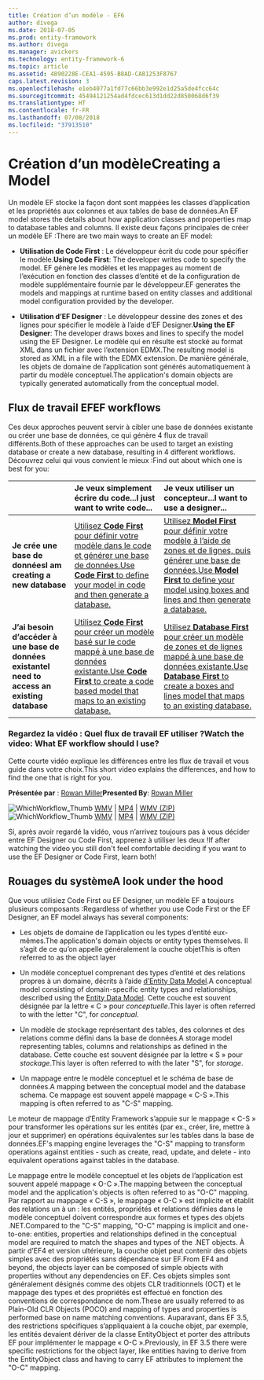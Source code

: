 ```yaml
---
title: Création d’un modèle - EF6
author: divega
ms.date: 2018-07-05
ms.prod: entity-framework
ms.author: divega
ms.manager: avickers
ms.technology: entity-framework-6
ms.topic: article
ms.assetid: 4890228E-CEA1-4595-B8AD-CA81253F8767
caps.latest.revision: 3
ms.openlocfilehash: e1eb4077a1fd77c66bb3e992e1d25a5de4fcc64c
ms.sourcegitcommit: 45494121254ad4fdcec613d1dd22d850068d6f39
ms.translationtype: HT
ms.contentlocale: fr-FR
ms.lasthandoff: 07/08/2018
ms.locfileid: "37913510"
---
```

# <a name="creating-a-model"></a><span data-ttu-id="b7331-102">Création d’un modèle</span><span class="sxs-lookup"><span data-stu-id="b7331-102">Creating a Model</span></span>

<span data-ttu-id="b7331-103">Un modèle EF stocke la façon dont sont mappées les classes d’application et les propriétés aux colonnes et aux tables de base de données.</span><span class="sxs-lookup"><span data-stu-id="b7331-103">An EF model stores the details about how application classes and properties map to database tables and columns.</span></span> <span data-ttu-id="b7331-104">Il existe deux façons principales de créer un modèle EF :</span><span class="sxs-lookup"><span data-stu-id="b7331-104">There are two main ways to create an EF model:</span></span>

- <span data-ttu-id="b7331-105">**Utilisation de Code First** : Le développeur écrit du code pour spécifier le modèle.</span><span class="sxs-lookup"><span data-stu-id="b7331-105">**Using Code First**: The developer writes code to specify the model.</span></span> <span data-ttu-id="b7331-106">EF génère les modèles et les mappages au moment de l’exécution en fonction des classes d’entité et de la configuration de modèle supplémentaire fournie par le développeur.</span><span class="sxs-lookup"><span data-stu-id="b7331-106">EF generates the models and mappings at runtime based on entity classes and additional model configuration provided by the developer.</span></span>

- <span data-ttu-id="b7331-107">**Utilisation d’EF Designer** : Le développeur dessine des zones et des lignes pour spécifier le modèle à l’aide d’EF Designer.</span><span class="sxs-lookup"><span data-stu-id="b7331-107">**Using the EF Designer**: The developer draws boxes and lines to specify the model using the EF Designer.</span></span> <span data-ttu-id="b7331-108">Le modèle qui en résulte est stocké au format XML dans un fichier avec l’extension EDMX.</span><span class="sxs-lookup"><span data-stu-id="b7331-108">The resulting model is stored as XML in a file with the EDMX extension.</span></span> <span data-ttu-id="b7331-109">De manière générale, les objets de domaine de l’application sont générés automatiquement à partir du modèle conceptuel.</span><span class="sxs-lookup"><span data-stu-id="b7331-109">The application's domain objects are typically generated automatically from the conceptual model.</span></span>

## <a name="ef-workflows"></a><span data-ttu-id="b7331-110">Flux de travail EF</span><span class="sxs-lookup"><span data-stu-id="b7331-110">EF workflows</span></span>

<span data-ttu-id="b7331-111">Ces deux approches peuvent servir à cibler une base de données existante ou créer une base de données, ce qui génère 4 flux de travail différents.</span><span class="sxs-lookup"><span data-stu-id="b7331-111">Both of these approaches can be used to target an existing database or create a new database, resulting in 4 different workflows.</span></span>
<span data-ttu-id="b7331-112">Découvrez celui qui vous convient le mieux :</span><span class="sxs-lookup"><span data-stu-id="b7331-112">Find out about which one is best for you:</span></span>  

|                                           | <span data-ttu-id="b7331-113">Je veux simplement écrire du code...</span><span class="sxs-lookup"><span data-stu-id="b7331-113">I just want to write code...</span></span>                                                                                                                   | <span data-ttu-id="b7331-114">Je veux utiliser un concepteur...</span><span class="sxs-lookup"><span data-stu-id="b7331-114">I want to use a designer...</span></span>                                                                                                                        |
|:------------------------------------------|:-----------------------------------------------------------------------------------------------------------------------------------------------|:---------------------------------------------------------------------------------------------------------------------------------------------------|
| <span data-ttu-id="b7331-115">**Je crée une base de données**</span><span class="sxs-lookup"><span data-stu-id="b7331-115">**I am creating a new database**</span></span>          | [<span data-ttu-id="b7331-116">Utilisez **Code First** pour définir votre modèle dans le code et générer une base de données.</span><span class="sxs-lookup"><span data-stu-id="b7331-116">Use **Code First** to define your model in code and then generate a database.</span></span>](~/ef6/modeling/code-first/workflows/new-database.md)           | [<span data-ttu-id="b7331-117">Utilisez **Model First** pour définir votre modèle à l’aide de zones et de lignes, puis générer une base de données.</span><span class="sxs-lookup"><span data-stu-id="b7331-117">Use **Model First** to define your model using boxes and lines and then generate a database.</span></span>](~/ef6/modeling/designer/workflows/model-first.md)   |
| <span data-ttu-id="b7331-118">**J’ai besoin d’accéder à une base de données existante**</span><span class="sxs-lookup"><span data-stu-id="b7331-118">**I need to access an existing database**</span></span> | [<span data-ttu-id="b7331-119">Utilisez **Code First** pour créer un modèle basé sur le code mappé à une base de données existante.</span><span class="sxs-lookup"><span data-stu-id="b7331-119">Use **Code First** to create a code based model that maps to an existing database.</span></span>](~/ef6/modeling/code-first/workflows/existing-database.md) | [<span data-ttu-id="b7331-120">Utilisez **Database First** pour créer un modèle de zones et de lignes mappé à une base de données existante.</span><span class="sxs-lookup"><span data-stu-id="b7331-120">Use **Database First** to create a boxes and lines model that maps to an existing database.</span></span>](~/ef6/modeling/designer/workflows/database-first.md) |

### <a name="watch-the-video-what-ef-workflow-should-i-use"></a><span data-ttu-id="b7331-121">Regardez la vidéo : Quel flux de travail EF utiliser ?</span><span class="sxs-lookup"><span data-stu-id="b7331-121">Watch the video: What EF workflow should I use?</span></span>

<span data-ttu-id="b7331-122">Cette courte vidéo explique les différences entre les flux de travail et vous guide dans votre choix.</span><span class="sxs-lookup"><span data-stu-id="b7331-122">This short video explains the differences, and how to find the one that is right for you.</span></span>

<span data-ttu-id="b7331-123">**Présentée par** : [Rowan Miller](http://romiller.com/)</span><span class="sxs-lookup"><span data-stu-id="b7331-123">**Presented By**: [Rowan Miller](http://romiller.com/)</span></span>

<span data-ttu-id="b7331-124">![WhichWorkflow_Thumb](../media/whichworkflow-thumb.png) [WMV](http://download.microsoft.com/download/8/F/8/8F81F4CD-3678-4229-8D79-0C63FFA3C595/HDI_ITPro_Technet_winvideo_ChoseYourWorkflow.wmv) | [MP4](http://download.microsoft.com/download/8/F/8/8F81F4CD-3678-4229-8D79-0C63FFA3C595/HDI_ITPro_Technet_mp4video_ChoseYourWorkflow.m4v) | [WMV (ZIP)](http://download.microsoft.com/download/8/F/8/8F81F4CD-3678-4229-8D79-0C63FFA3C595/HDI_ITPro_Technet_winvideo_ChoseYourWorkflow.zip)</span><span class="sxs-lookup"><span data-stu-id="b7331-124">![WhichWorkflow_Thumb](../media/whichworkflow-thumb.png) [WMV](http://download.microsoft.com/download/8/F/8/8F81F4CD-3678-4229-8D79-0C63FFA3C595/HDI_ITPro_Technet_winvideo_ChoseYourWorkflow.wmv) | [MP4](http://download.microsoft.com/download/8/F/8/8F81F4CD-3678-4229-8D79-0C63FFA3C595/HDI_ITPro_Technet_mp4video_ChoseYourWorkflow.m4v) | [WMV (ZIP)](http://download.microsoft.com/download/8/F/8/8F81F4CD-3678-4229-8D79-0C63FFA3C595/HDI_ITPro_Technet_winvideo_ChoseYourWorkflow.zip)</span></span>

<span data-ttu-id="b7331-125">Si, après avoir regardé la vidéo, vous n’arrivez toujours pas à vous décider entre EF Designer ou Code First, apprenez à utiliser les deux !</span><span class="sxs-lookup"><span data-stu-id="b7331-125">If after watching the video you still don't feel comfortable deciding if you want to use the EF Designer or Code First, learn both!</span></span>

## <a name="a-look-under-the-hood"></a><span data-ttu-id="b7331-126">Rouages du système</span><span class="sxs-lookup"><span data-stu-id="b7331-126">A look under the hood</span></span>

<span data-ttu-id="b7331-127">Que vous utilisiez Code First ou EF Designer, un modèle EF a toujours plusieurs composants :</span><span class="sxs-lookup"><span data-stu-id="b7331-127">Regardless of whether you use Code First or the EF Designer, an EF model always has several components:</span></span>

- <span data-ttu-id="b7331-128">Les objets de domaine de l’application ou les types d’entité eux-mêmes.</span><span class="sxs-lookup"><span data-stu-id="b7331-128">The application's domain objects or entity types themselves.</span></span> <span data-ttu-id="b7331-129">Il s’agit de ce qu’on appelle généralement la couche objet</span><span class="sxs-lookup"><span data-stu-id="b7331-129">This is often referred to as the object layer</span></span>

- <span data-ttu-id="b7331-130">Un modèle conceptuel comprenant des types d’entité et des relations propres à un domaine, décrits à l’aide [d’Entity Data Model](~/ef6/resources/glossary.md#entity-data-model).</span><span class="sxs-lookup"><span data-stu-id="b7331-130">A conceptual model consisting of domain-specific entity types and relationships, described using the [Entity Data Model](~/ef6/resources/glossary.md#entity-data-model).</span></span> <span data-ttu-id="b7331-131">Cette couche est souvent désignée par la lettre « C » pour _conceptuelle_.</span><span class="sxs-lookup"><span data-stu-id="b7331-131">This layer is often referred to with the letter "C", for _conceptual_.</span></span>

- <span data-ttu-id="b7331-132">Un modèle de stockage représentant des tables, des colonnes et des relations comme défini dans la base de données.</span><span class="sxs-lookup"><span data-stu-id="b7331-132">A storage model representing tables, columns and relationships as defined in the database.</span></span> <span data-ttu-id="b7331-133">Cette couche est souvent désignée par la lettre « S » pour _stockage_.</span><span class="sxs-lookup"><span data-stu-id="b7331-133">This layer is often referred to with the later "S", for _storage_.</span></span>  

- <span data-ttu-id="b7331-134">Un mappage entre le modèle conceptuel et le schéma de base de données.</span><span class="sxs-lookup"><span data-stu-id="b7331-134">A mapping between the conceptual model and the database schema.</span></span> <span data-ttu-id="b7331-135">Ce mappage est souvent appelé mappage « C-S ».</span><span class="sxs-lookup"><span data-stu-id="b7331-135">This mapping is often referred to as "C-S" mapping.</span></span>

<span data-ttu-id="b7331-136">Le moteur de mappage d’Entity Framework s’appuie sur le mappage « C-S » pour transformer les opérations sur les entités (par ex., créer, lire, mettre à jour et supprimer) en opérations équivalentes sur les tables dans la base de données.</span><span class="sxs-lookup"><span data-stu-id="b7331-136">EF's mapping engine leverages the "C-S" mapping to transform operations against entities - such as create, read, update, and delete - into equivalent operations against tables in the database.</span></span>

<span data-ttu-id="b7331-137">Le mappage entre le modèle conceptuel et les objets de l’application est souvent appelé mappage « O-C ».</span><span class="sxs-lookup"><span data-stu-id="b7331-137">The mapping between the conceptual model and the application's objects is often referred to as "O-C" mapping.</span></span> <span data-ttu-id="b7331-138">Par rapport au mappage « C-S », le mappage « O-C » est implicite et établit des relations un à un : les entités, propriétés et relations définies dans le modèle conceptuel doivent correspondre aux formes et types des objets .NET.</span><span class="sxs-lookup"><span data-stu-id="b7331-138">Compared to the "C-S" mapping, "O-C" mapping is implicit and one-to-one: entities, properties and relationships defined in the conceptual model are required to match the shapes and types of the .NET objects.</span></span> <span data-ttu-id="b7331-139">À partir d’EF4 et version ultérieure, la couche objet peut contenir des objets simples avec des propriétés sans dépendance sur EF.</span><span class="sxs-lookup"><span data-stu-id="b7331-139">From EF4 and beyond, the objects layer can be composed of simple objects with properties without any dependencies on EF.</span></span> <span data-ttu-id="b7331-140">Ces objets simples sont généralement désignés comme des objets CLR traditionnels (OCT) et le mappage des types et des propriétés est effectué en fonction des conventions de correspondance de nom.</span><span class="sxs-lookup"><span data-stu-id="b7331-140">These are usually referred to as Plain-Old CLR Objects (POCO) and mapping of types and properties is performed base on name matching conventions.</span></span> <span data-ttu-id="b7331-141">Auparavant, dans EF 3.5, des restrictions spécifiques s’appliquaient à la couche objet, par exemple, les entités devaient dériver de la classe EntityObject et porter des attributs EF pour implémenter le mappage « O-C ».</span><span class="sxs-lookup"><span data-stu-id="b7331-141">Previously, in EF 3.5 there were specific restrictions for the object layer, like entities having to derive from the EntityObject class and having to carry EF attributes to implement the "O-C" mapping.</span></span>
